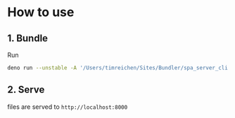 # How to use

## 1. Bundle

Run

```sh
deno run --unstable -A '/Users/timreichen/Sites/Bundler/spa_server_cli.ts' src/index.html
```

## 2. Serve

files are served to `http://localhost:8000`
